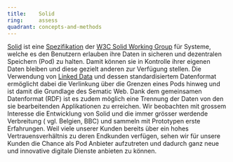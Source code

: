 ```yaml
---
title:    Solid  
ring:     assess  
quadrant: concepts-and-methods
---
```


[Solid][solid] ist eine [Spezifikation][spez]
der [W3C Solid Working Group][solid-working-group] für Systeme, welche
es den Benutzern erlauben ihre Daten in sicheren und dezentralen Speichern (Pod) zu halten. Damit können sie in
Kontrolle ihrer eigenen Daten bleiben und diese gezielt anderen zur Verfügung stellen. Die Verwendung
von [Linked Data][linked-data] und dessen standardisiertem Datenformat ermöglicht
dabei die Verlinkung über die Grenzen eines Pods hinweg und ist damit die Grundlage des Sematic Web. Dank dem
gemeinsamen Datenformat (RDF) ist es zudem möglich eine Trennung der Daten von den sie bearbeitenden Applikationen zu
erreichen. Wir beobachten mit grossem Interesse die Entwicklung von Solid und die immer grösser werdende Verbreitung (
vgl. Belgien, BBC) und sammeln mit Prototypen erste Erfahrungen. Weil viele unserer Kunden bereits über ein hohes
Vertrauensverhältnis zu deren Endkunden verfügen, sehen wir für unsere Kunden die Chance als Pod Anbieter aufzutreten
und dadurch ganz neue und innovative digitale Dienste anbieten zu können.

[solid]: https://solidproject.org/
[spez]: https://github.com/solid/specification
[solid-working-group]: https://lists.w3.org/Archives/Public/public-solid/2022Nov/0001.html
[linked-data]: https://www.w3.org/standards/semanticweb/data
